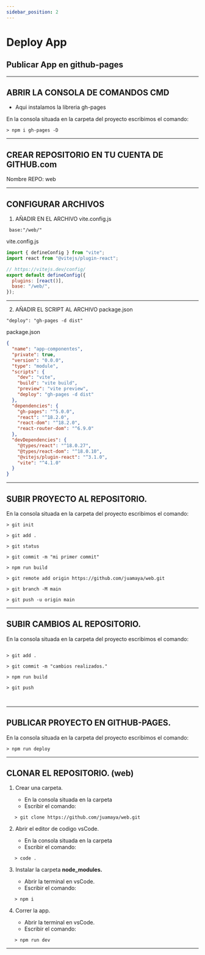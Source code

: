 ```yaml
---
sidebar_position: 2
---
```


# Deploy App

## Publicar App en github-pages

---

## ABRIR LA CONSOLA DE COMANDOS CMD

- Aqui instalamos la libreria gh-pages

En la consola situada en la carpeta del proyecto escribimos el comando:
~~~
> npm i gh-pages -D
~~~

---

## CREAR REPOSITORIO EN TU CUENTA DE GITHUB.com

Nombre REPO: web

---

## CONFIGURAR ARCHIVOS

1.  AÑADIR EN EL ARCHIVO vite.config.js
~~~
 base:"/web/"
~~~
vite.config.js

```js
import { defineConfig } from "vite";
import react from "@vitejs/plugin-react";

// https://vitejs.dev/config/
export default defineConfig({
  plugins: [react()],
  base: "/web/",
});
```

---

2. AÑADIR EL SCRIPT AL ARCHIVO package.json
~~~
"deploy": "gh-pages -d dist" 
~~~
package.json

```json
{
  "name": "app-componentes",
  "private": true,
  "version": "0.0.0",
  "type": "module",
  "scripts": {
    "dev": "vite",
    "build": "vite build",
    "preview": "vite preview",
    "deploy": "gh-pages -d dist"
  },
  "dependencies": {
    "gh-pages": "^5.0.0",
    "react": "^18.2.0",
    "react-dom": "^18.2.0",
    "react-router-dom": "^6.9.0"
  },
  "devDependencies": {
    "@types/react": "^18.0.27",
    "@types/react-dom": "^18.0.10",
    "@vitejs/plugin-react": "^3.1.0",
    "vite": "^4.1.0"
  }
}
```

---

## SUBIR PROYECTO AL REPOSITORIO.

En la consola situada en la carpeta del proyecto escribimos el comando:

```
> git init

> git add .

> git status

> git commit -m "mi primer commit"

> npm run build

> git remote add origin https://github.com/juamaya/web.git

> git branch -M main

> git push -u origin main
```

---

## SUBIR CAMBIOS AL REPOSITORIO.

En la consola situada en la carpeta del proyecto escribimos el comando:

```

> git add .

> git commit -m "cambios realizados."

> npm run build

> git push

 
```

---

## PUBLICAR PROYECTO EN GITHUB-PAGES.

En la consola situada en la carpeta del proyecto escribimos el comando:

```
> npm run deploy
```

---

## CLONAR EL REPOSITORIO. (web)

1. Crear una carpeta.

   - En la consola situada en la carpeta
   - Escribir el comando:

```
   > git clone https://github.com/juamaya/web.git
```

2. Abrir el editor de codigo vsCode.

   - En la consola situada en la carpeta
   - Escribir el comando:

```
   > code .
```

3. Instalar la carpeta **node_modules.**

   - Abrir la terminal en vsCode.
   - Escribir el comando:
~~~
   > npm i
   ~~~

4. Correr la app.

   - Abrir la terminal en vsCode.
   - Escribir el comando:
~~~
   > npm run dev

~~~
---
 

